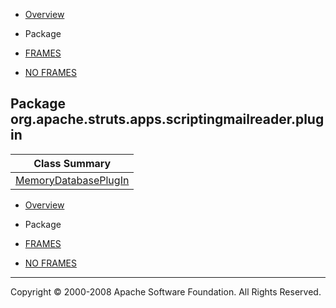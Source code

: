 -   [Overview](../../../../../../overview-summary.html.md)
-   Package

-   [FRAMES](../../../../../../index.html.md)
-   [NO FRAMES](package-summary.html.md)

Package org.apache.struts.apps.scriptingmailreader.plugin
---------------------------------------------------------

| Class Summary                                     |
|---------------------------------------------------|
| [MemoryDatabasePlugIn](MemoryDatabasePlugIn.html.md) |

-   [Overview](../../../../../../overview-summary.html.md)
-   Package

-   [FRAMES](../../../../../../index.html.md)
-   [NO FRAMES](package-summary.html.md)

------------------------------------------------------------------------

Copyright © 2000-2008 Apache Software Foundation. All Rights Reserved.
